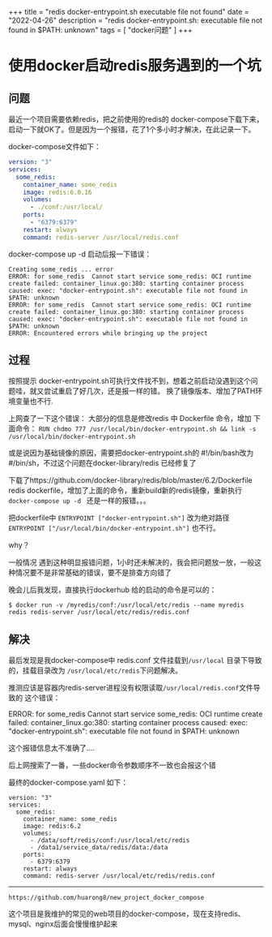 +++
title = "redis docker-entrypoint.sh executable file not found"
date = "2022-04-26"
description = "redis docker-entrypoint.sh: executable file not found in $PATH: unknown"
tags = [
    "docker问题"
]
+++

# 使用docker启动redis服务遇到的一个坑

## 问题

最近一个项目需要依赖redis，把之前使用的redis的 docker-compose下载下来，启动一下就OK了。但是因为一个报错，花了1个多小时才解决，在此记录一下。

docker-compose文件如下：

```yaml
version: "3"
services:
  some_redis:
    container_name: some_redis
    image: redis:6.0.16
    volumes:
      - ./conf:/usr/local/
    ports:
      - "6379:6379"
    restart: always
    command: redis-server /usr/local/redis.conf
```

docker-compose up -d 启动后报一下错误：

```
Creating some_redis ... error
ERROR: for some_redis  Cannot start service some_redis: OCI runtime create failed: container_linux.go:380: starting container process caused: exec: "docker-entrypoint.sh": executable file not found in $PATH: unknown
ERROR: for some_redis  Cannot start service some_redis: OCI runtime create failed: container_linux.go:380: starting container process caused: exec: "docker-entrypoint.sh": executable file not found in $PATH: unknown
ERROR: Encountered errors while bringing up the project
```

## 过程

按照提示 docker-entrypoint.sh可执行文件找不到，想着之前启动没遇到这个问题哇，就又尝试重启了好几次，还是报一样的错。
换了镜像版本、增加了PATH环境变量也不行.

上网查了一下这个错误：
大部分的信息是修改redis 中 Dockerfile 命令，增加 下面命令：
`RUN chdmo 777 /usr/local/bin/docker-entrypoint.sh && link -s /usr/local/bin/docker-entrypoint.sh`

或是说因为基础镜像的原因，需要把docker-entrypoint.sh的 #!/bin/bash改为 #/bin/sh，不过这个问题在docker-library/redis 已经修复了

下载了https://github.com/docker-library/redis/blob/master/6.2/Dockerfile redis dockerfile，增加了上面的命令，重新build新的redis镜像，重新执行 `docker-compose up -d ` 还是一样的报错。。。

把dockerfile中 `ENTRYPOINT ["docker-entrypoint.sh"]` 改为绝对路径 `ENTRYPOINT ["/usr/local/bin/docker-entrypoint.sh"]` 也不行。

why？

一般情况 遇到这种明显报错问题，1小时还未解决的，我会把问题放一放，一般这种情况要不是非常基础的错误，要不是排查方向错了

晚会儿后我发现，直接执行dockerhub 给的启动的命令是可以的：

```console
$ docker run -v /myredis/conf:/usr/local/etc/redis --name myredis redis redis-server /usr/local/etc/redis/redis.conf
```

## 解决

最后发现是我docker-compose中 redis.conf 文件挂载到`/usr/local` 目录下导致的，挂载目录改为 `/usr/local/etc/redis`下问题解决。

推测应该是容器内redis-server进程没有权限读取`/usr/local/redis.conf`文件导致的 这个错误：

ERROR: for some_redis Cannot start service some_redis: OCI runtime create failed: container_linux.go:380: starting container process caused: exec: "docker-entrypoint.sh": executable file not found in $PATH: unknown

这个报错信息太不准确了....

后上网搜索了一番，一些docker命令参数顺序不一致也会报这个错

最终的docker-compose.yaml 如下：

```
version: "3"
services:
  some_redis:
    container_name: some_redis
    image: redis:6.2
    volumes:
      - /data/soft/redis/conf:/usr/local/etc/redis
      - /data1/service_data/redis/data:/data
    ports:
      - 6379:6379
    restart: always
    command: redis-server /usr/local/etc/redis/redis.conf

```

---

`https://github.com/huarong8/new_project_docker_compose`

这个项目是我维护的常见的web项目的docker-compose，现在支持redis、mysql、nginx后面会慢慢维护起来
